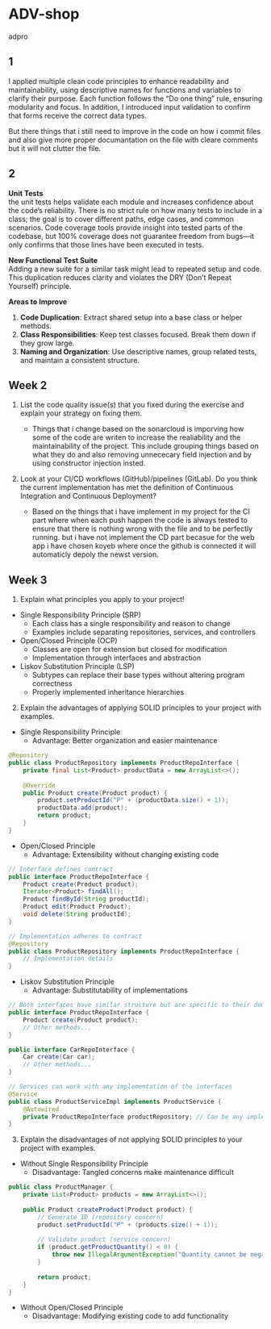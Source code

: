 
# ADV-shop
adpro


## 1

I applied multiple clean code principles to enhance readability and maintainability, using descriptive names for functions and variables to clarify their purpose. Each function follows the “Do one thing” rule, ensuring modularity and focus. In addition, I introduced input validation to confirm that forms receive the correct data types.


But there things that i still need to improve in the code on how i commit files and also give more proper documantation on the file with cleare comments but it will not clutter the file.

## 2

**Unit Tests**  
the unit tests helps validate each module and increases confidence about the code’s reliability. There is no strict rule on how many tests to include in a class; the goal is to cover different paths, edge cases, and common scenarios. Code coverage tools provide insight into tested parts of the codebase, but 100% coverage does not guarantee freedom from bugs—it only confirms that those lines have been executed in tests.

**New Functional Test Suite**  
Adding a new suite for a similar task might lead to repeated setup and code. This duplication reduces clarity and violates the DRY (Don’t Repeat Yourself) principle.

**Areas to Improve**  
1. **Code Duplication**: Extract shared setup into a base class or helper methods.  
2. **Class Responsibilities**: Keep test classes focused. Break them down if they grow large.  
3. **Naming and Organization**: Use descriptive names, group related tests, and maintain a consistent structure.


## Week 2

1. List the code quality issue(s) that you fixed during the exercise and explain your strategy on fixing them.

    - Things that i change based on the sonarcloud is imporving how some of the code are writen to increase the realiability and the maintainability of the project. This include grouping things based on what they do and also removing unnececary field injection and by using constructor injection insted.

2. Look at your CI/CD workflows (GitHub)/pipelines (GitLab). Do you think the current implementation has met the definition of Continuous Integration and Continuous Deployment?

    - Based on the things that i have implement in my project for the CI part where when each push happen the code is always tested to ensure that there is nothing wrong with the file and to be perfectly running. but i have not implement the CD part becasue for the web app i have chosen koyeb where once the github is connected it will automaticly depoly the newst version.


## Week 3
1) Explain what principles you apply to your project!
- Single Responsibility Principle (SRP)
    * Each class has a single responsibility and reason to change
    * Examples include separating repositories, services, and controllers
- Open/Closed Principle (OCP)
    * Classes are open for extension but closed for modification
    * Implementation through interfaces and abstraction
- Liskov Substitution Principle (LSP)
    * Subtypes can replace their base types without altering program correctness
    * Properly implemented inheritance hierarchies



2) Explain the advantages of applying SOLID principles to your project with examples.
- Single Responsibility Principle
    * Advantage: Better organization and easier maintenance
```java
@Repository
public class ProductRepository implements ProductRepoInterface {
    private final List<Product> productData = new ArrayList<>();
    
    @Override
    public Product create(Product product) {
        product.setProductId("P" + (productData.size() + 1));
        productData.add(product);
        return product;
    }
}
```

- Open/Closed Principle
    * Advantage: Extensibility without changing existing code
```java
// Interface defines contract
public interface ProductRepoInterface {
    Product create(Product product);
    Iterator<Product> findAll();
    Product findById(String productId);
    Product edit(Product Product);
    void delete(String productId);
}

// Implementation adheres to contract
@Repository
public class ProductRepository implements ProductRepoInterface {
    // Implementation details
}
```

- Liskov Substitution Principle
    * Advantage: Substitutability of implementations


```java
// Both interfaces have similar structure but are specific to their domains
public interface ProductRepoInterface {
    Product create(Product product);
    // Other methods...
}

public interface CarRepoInterface {
    Car create(Car car);
    // Other methods...
}

// Services can work with any implementation of the interfaces
@Service
public class ProductServiceImpl implements ProductService {
    @Autowired
    private ProductRepoInterface productRepository; // Can be any implementation
}
```

3) Explain the disadvantages of not applying SOLID principles to your project with examples.

- Without Single Responsibility Principle
    * Disadvantage: Tangled concerns make maintenance difficult

```java
public class ProductManager {
    private List<Product> products = new ArrayList<>();
    
    public Product createProduct(Product product) {
        // Generate ID (repository concern)
        product.setProductId("P" + (products.size() + 1));
        
        // Validate product (service concern)
        if (product.getProductQuantity() < 0) {
            throw new IllegalArgumentException("Quantity cannot be negative");
        }
        
        return product;
    }
}
```

- Without Open/Closed Principle
    * Disadvantage: Modifying existing code to add functionality
